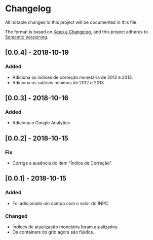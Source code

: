 # Changelog
All notable changes to this project will be documented in this file.

The format is based on [Keep a Changelog](https://keepachangelog.com/en/1.0.0/),
and this project adheres to [Semantic Versioning](https://semver.org/spec/v2.0.0.html).

## [0.0.4] - 2018-10-19
### Added
- Adiciona os índices de correção monetária de 2012 e 2013.
- Adiciona os salários minimos de 2012 e 2013

## [0.0.3] - 2018-10-16
### Added
- Adiciona o Google Analytics

## [0.0.2] - 2018-10-15
### Fix 
- Corrige a ausência do item "Índice de Correção".


## [0.0.1] - 2018-10-15
### Added
- Foi adicionado um campo com o valor do INPC.

### Changed
- Índices de atualização monetária foram atualizados.
- Os containers do grid agora são fluidos.